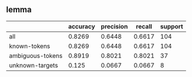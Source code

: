 
## lemma

|                  | accuracy | precision | recall | support |
|------------------|----------|-----------|--------|---------|
| all              | 0.8269   | 0.6448    | 0.6617 | 104     |
| known-tokens     | 0.8269   | 0.6448    | 0.6617 | 104     |
| ambiguous-tokens | 0.8919   | 0.8021    | 0.8021 | 37      |
| unknown-targets  | 0.125    | 0.0667    | 0.0667 | 8       |

